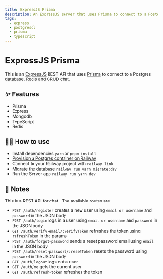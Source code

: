```yaml
---
title: ExpressJS Prisma
description: An ExpressJS server that uses Prisma to connect to a PostgreSQL database
tags:
  - express
  - postgresql
  - prisma
  - typescript
---
```


# ExpressJS Prisma

This is an [ExpressJS](https://expressjs.com/) REST API that uses [Prisma](https://www.prisma.io/) to connect to a Postgres database, Redis and CRUD chat.

## ✨ Features

- Prisma
- Express
- Mongodb
- TypeScript
- Redis

## 💁‍♀️ How to use

- Install dependencies `yarn` or `pnpm install`
- [Provision a Postgres container on Railway](https://dev.new)
- Connect to your Railway project with `railway link`
- Migrate the database `railway run yarn migrate:dev`
- Run the Server app `railway run yarn dev`

## 📝 Notes

This is a REST API for chat . The available routes are

<!-- - `GET /todos` gets all todos
- `POST /todos` creates a new using `text` in the JSON body
- `GET /todos/:id` gets a todo by id
- `PUT /todos/:id` updates a todo by id
- `DELETE /todos/:id` deletes a todo by id -->

- `POST /auth/register` creates a new user using `email or username` and `password` in the JSON body
- `POST /auth/login` logs in a user using `email or username` and `password` in the JSON body
- `GET /auth/verify-email/:verifyToken` refreshes the token using `refreshToken` in the params
- `POST /auth/forgot-password` sends a reset password email using `email` in the JSON body
- `POST /auth/reset-password/:resetToken` resets the password using `password` in the JSON body
- `GET /auth/logout` logs out a user
- `GET /auth/me` gets the current user
- `GET /auth/refresh-token` refreshes the token

